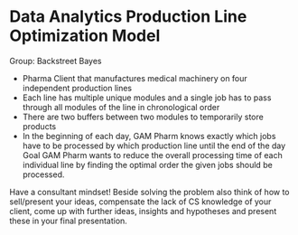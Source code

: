 # Data Analytics Production Line Optimization Model 
Group: Backstreet Bayes 

- Pharma Client that manufactures medical machinery on four independent production
lines
- Each line has multiple unique modules and a single job has to pass through all modules
of the line in chronological order
- There are two buffers between two modules to temporarily store products
- In the beginning of each day, GAM Pharm knows exactly which jobs have to be
processed by which production line until the end of the day
Goal
GAM Pharm wants to reduce the overall processing time of each individual line by finding the
optimal order the given jobs should be processed.

Have a consultant mindset! Beside solving the problem also think of
how to sell/present your ideas, compensate the lack of CS knowledge of
your client, come up with further ideas, insights and hypotheses and
present these in your final presentation.
